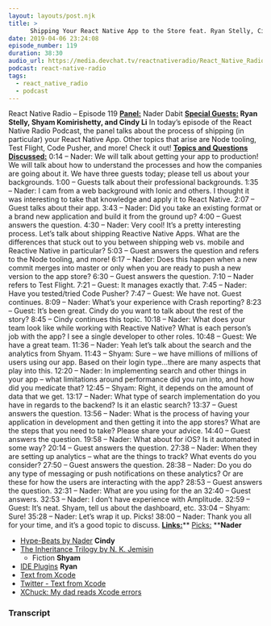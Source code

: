 ```yaml
---
layout: layouts/post.njk
title: >
      Shipping Your React Native App to the Store feat. Ryan Stelly, Cindy Li, & Shyam Komirishetty
date: 2019-04-06 23:24:08
episode_number: 119
duration: 38:30
audio_url: https://media.devchat.tv/reactnativeradio/React_Native_Radio_Episode_119.mp3
podcast: react-native-radio
tags: 
  - react_native_radio
  - podcast
---
```


React Native Radio – Episode 119 **<u>Panel:</u>** Nader Dabit **<u>Special Guests:</u> Ryan Stelly, Shyam Komirishetty, and Cindy Li** In today’s episode of the React Native Radio Podcast, the panel talks about the process of shipping (in particular) your React Native App. Other topics that arise are Node tooling, Test Flight, Code Pusher, and more! Check it out! **<u>Topics and Questions Discussed:</u>** 0:14 – Nader: We will talk about getting your app to production! We will talk about how to understand the processes and how the companies are going about it. We have three guests today; please tell us about your backgrounds. 1:00 – Guests talk about their professional backgrounds. 1:35 – Nader: I cam from a web background with Ionic and others. I thought it was interesting to take that knowledge and apply it to React Native. 2:07 – Guest talks about their app. 3:43 – Nader: Did you take an existing format or a brand new application and build it from the ground up? 4:00 – Guest answers the question. 4:30 – Nader: Very cool! It’s a pretty interesting process. Let’s talk about shipping Reactive Native Apps. What are the differences that stuck out to you between shipping web vs. mobile and Reactive Native in particular? 5:03 – Guest answers the question and refers to the Node tooling, and more! 6:17 – Nader: Does this happen when a new commit merges into master or only when you are ready to push a new version to the app store? 6:30 – Guest answers the question. 7:10 – Nader refers to Test Flight. 7:21 – Guest: It manages exactly that. 7:45 – Nader: Have you tested/tried Code Pusher? 7:47 – Guest: We have not. Guest continues. 8:09 – Nader: What’s your experience with Crash reporting? 8:23 – Guest: It’s been great. Cindy do you want to talk about the rest of the story? 8:45 – Cindy continues this topic. 10:18 – Nader: What does your team look like while working with Reactive Native? What is each person’s job with the app? I see a single developer to other roles. 10:48 – Guest: We have a great team. 11:36 – Nader: Yeah let’s talk about the search and the analytics from Shyam. 11:43 – Shyam: Sure – we have millions of millions of users using our app. Based on their login type...there are many aspects that play into this. 12:20 – Nader: In implementing search and other things in your app – what limitations around performance did you run into, and how did you medicate that? 12:45 – Shyam: Right, it depends on the amount of data that we get. 13:17 – Nader: What type of search implementation do you have in regards to the backend? Is it an elastic search? 13:37 – Guest answers the question. 13:56 – Nader: What is the process of having your application in development and then getting it into the app stores? What are the steps that you need to take? Please share your advice. 14:40 – Guest answers the question. 19:58 – Nader: What about for iOS? Is it automated in some way? 20:14 – Guest answers the question. 27:38 – Nader: When they are setting up analytics – what are the things to track? What events do you consider? 27:50 – Guest answers the question. 28:38 – Nader: Do you do any type of messaging or push notifications on these analytics? Or are these for how the users are interacting with the app? 28:53 – Guest answers the question. 32:31 – Nader: What are you using for the an 32:40 – Guest answers. 32:53 – Nader: I don’t have experience with Amplitude. 32:59 – Guest: It’s neat. Shyam, tell us about the dashboard, etc. 33:04 – Shyam: Sure! 35:28 – Nader: Let’s wrap it up. Picks! 38:00 – Nader: Thank you all for your time, and it’s a good topic to discuss. **<u>Links:</u>**** <u>Picks:</u> ****Nader**

- [Hype-Beats by Nader](https://dev.to/dabit3)
**Cindy**
- [The Inheritance Trilogy by N. K. Jemisin](https://www.amazon.com/Inheritance-Trilogy-N-K-Jemisin/dp/0316334006)
  - Fiction
**Shyam**
- [IDE Plugins](https://gluonhq.com/get-started/ide-plugins/)
**Ryan** 
- [Text from Xcode](http://www.textfromxcode.com/)
- [Twitter - Text from Xcode](https://twitter.com/textfromxcode)
- [XChuck: My dad reads Xcode errors](http://errorchucking.tumblr.com/)


### Transcript


